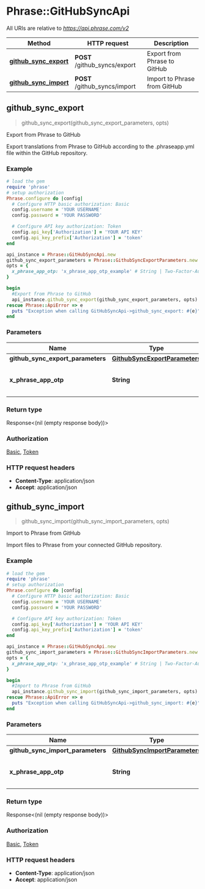 # Phrase::GitHubSyncApi

All URIs are relative to *https://api.phrase.com/v2*

Method | HTTP request | Description
------------- | ------------- | -------------
[**github_sync_export**](GitHubSyncApi.md#github_sync_export) | **POST** /github_syncs/export | Export from Phrase to GitHub
[**github_sync_import**](GitHubSyncApi.md#github_sync_import) | **POST** /github_syncs/import | Import to Phrase from GitHub



## github_sync_export

> github_sync_export(github_sync_export_parameters, opts)

Export from Phrase to GitHub

Export translations from Phrase to GitHub according to the .phraseapp.yml file within the GitHub repository.

### Example

```ruby
# load the gem
require 'phrase'
# setup authorization
Phrase.configure do |config|
  # Configure HTTP basic authorization: Basic
  config.username = 'YOUR USERNAME'
  config.password = 'YOUR PASSWORD'

  # Configure API key authorization: Token
  config.api_key['Authorization'] = 'YOUR API KEY'
  config.api_key_prefix['Authorization'] = 'token'
end

api_instance = Phrase::GitHubSyncApi.new
github_sync_export_parameters = Phrase::GithubSyncExportParameters.new # GithubSyncExportParameters | 
opts = {
  x_phrase_app_otp: 'x_phrase_app_otp_example' # String | Two-Factor-Authentication token (optional)
}

begin
  #Export from Phrase to GitHub
  api_instance.github_sync_export(github_sync_export_parameters, opts)
rescue Phrase::ApiError => e
  puts "Exception when calling GitHubSyncApi->github_sync_export: #{e}"
end
```

### Parameters


Name | Type | Description  | Notes
------------- | ------------- | ------------- | -------------
 **github_sync_export_parameters** | [**GithubSyncExportParameters**](GithubSyncExportParameters.md)|  | 
 **x_phrase_app_otp** | **String**| Two-Factor-Authentication token (optional) | [optional] 

### Return type

Response<(nil (empty response body))>

### Authorization

[Basic](../README.md#Basic), [Token](../README.md#Token)

### HTTP request headers

- **Content-Type**: application/json
- **Accept**: application/json


## github_sync_import

> github_sync_import(github_sync_import_parameters, opts)

Import to Phrase from GitHub

Import files to Phrase from your connected GitHub repository.

### Example

```ruby
# load the gem
require 'phrase'
# setup authorization
Phrase.configure do |config|
  # Configure HTTP basic authorization: Basic
  config.username = 'YOUR USERNAME'
  config.password = 'YOUR PASSWORD'

  # Configure API key authorization: Token
  config.api_key['Authorization'] = 'YOUR API KEY'
  config.api_key_prefix['Authorization'] = 'token'
end

api_instance = Phrase::GitHubSyncApi.new
github_sync_import_parameters = Phrase::GithubSyncImportParameters.new # GithubSyncImportParameters | 
opts = {
  x_phrase_app_otp: 'x_phrase_app_otp_example' # String | Two-Factor-Authentication token (optional)
}

begin
  #Import to Phrase from GitHub
  api_instance.github_sync_import(github_sync_import_parameters, opts)
rescue Phrase::ApiError => e
  puts "Exception when calling GitHubSyncApi->github_sync_import: #{e}"
end
```

### Parameters


Name | Type | Description  | Notes
------------- | ------------- | ------------- | -------------
 **github_sync_import_parameters** | [**GithubSyncImportParameters**](GithubSyncImportParameters.md)|  | 
 **x_phrase_app_otp** | **String**| Two-Factor-Authentication token (optional) | [optional] 

### Return type

Response<(nil (empty response body))>

### Authorization

[Basic](../README.md#Basic), [Token](../README.md#Token)

### HTTP request headers

- **Content-Type**: application/json
- **Accept**: application/json

